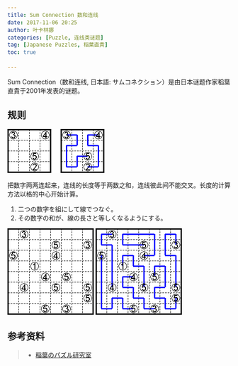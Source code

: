 ```yaml
---
title: Sum Connection 数和连线
date: 2017-11-06 20:25
author: 叶卡林娜
categories: [Puzzle, 连线类谜题]
tag: [Japanese Puzzles, 稲葉直貴]
toc: true

---
```


Sum Connection（数和连线, 日本語:  サムコネクション）是由日本谜题作家稻葉直貴于2001年发表的谜题。

## 规则

![Sum Connection 小型例题，作者：稲葉直貴](/images/sumconnection.png)

把数字两两连起来，连线的长度等于两数之和，连线彼此间不能交叉。长度的计算方法以格的中心开始计算。


1. 二つの数字を組にして線でつなぐ。
2. その数字の和が、線の長さと等しくなるようにする。


![Sum Connection 例题，作者：稲葉直貴](/images/sumconnection_e.png)
![Sum Connection 例题解答](/images/sumconnection_a.png)

## 参考资料

> - [稲葉のパズル研究室](http://inabapuzzle.com/honkaku/cone.html)